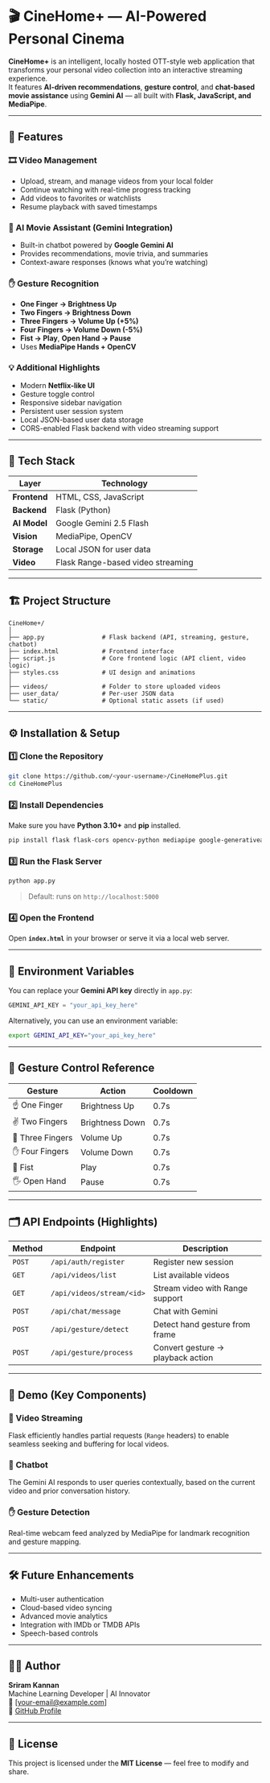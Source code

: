 # 🎬 CineHome+ — AI-Powered Personal Cinema

**CineHome+** is an intelligent, locally hosted OTT-style web application that transforms your personal video collection into an interactive streaming experience.  
It features **AI-driven recommendations**, **gesture control**, and **chat-based movie assistance** using **Gemini AI** — all built with **Flask, JavaScript, and MediaPipe**.

---

## 🚀 Features

### 🎞️ Video Management
- Upload, stream, and manage videos from your local folder  
- Continue watching with real-time progress tracking  
- Add videos to favorites or watchlists  
- Resume playback with saved timestamps  

### 🧠 AI Movie Assistant (Gemini Integration)
- Built-in chatbot powered by **Google Gemini AI**  
- Provides recommendations, movie trivia, and summaries  
- Context-aware responses (knows what you’re watching)

### ✋ Gesture Recognition
- **One Finger → Brightness Up**  
- **Two Fingers → Brightness Down**  
- **Three Fingers → Volume Up (+5%)**  
- **Four Fingers → Volume Down (-5%)**  
- **Fist → Play**, **Open Hand → Pause**  
- Uses **MediaPipe Hands + OpenCV**

### 💡 Additional Highlights
- Modern **Netflix-like UI**
- Gesture toggle control
- Responsive sidebar navigation
- Persistent user session system
- Local JSON-based user data storage
- CORS-enabled Flask backend with video streaming support

---

## 🧩 Tech Stack

| Layer | Technology |
|-------|-------------|
| **Frontend** | HTML, CSS, JavaScript |
| **Backend** | Flask (Python) |
| **AI Model** | Google Gemini 2.5 Flash |
| **Vision** | MediaPipe, OpenCV |
| **Storage** | Local JSON for user data |
| **Video** | Flask Range-based video streaming |

---

## 🏗️ Project Structure

```
CineHome+/
│
├── app.py                # Flask backend (API, streaming, gesture, chatbot)
├── index.html            # Frontend interface
├── script.js             # Core frontend logic (API client, video logic)
├── styles.css            # UI design and animations
│
├── videos/               # Folder to store uploaded videos
├── user_data/            # Per-user JSON data
└── static/               # Optional static assets (if used)
```

---

## ⚙️ Installation & Setup

### 1️⃣ Clone the Repository
```bash
git clone https://github.com/<your-username>/CineHomePlus.git
cd CineHomePlus
```

### 2️⃣ Install Dependencies
Make sure you have **Python 3.10+** and **pip** installed.

```bash
pip install flask flask-cors opencv-python mediapipe google-generativeai
```

### 3️⃣ Run the Flask Server
```bash
python app.py
```
> Default: runs on `http://localhost:5000`

### 4️⃣ Open the Frontend
Open **`index.html`** in your browser or serve it via a local web server.

---

## 🔐 Environment Variables

You can replace your **Gemini API key** directly in `app.py`:

```python
GEMINI_API_KEY = "your_api_key_here"
```

Alternatively, you can use an environment variable:
```bash
export GEMINI_API_KEY="your_api_key_here"
```

---

## 🧠 Gesture Control Reference

| Gesture | Action | Cooldown |
|----------|---------|----------|
| ☝️ One Finger | Brightness Up | 0.7s |
| ✌️ Two Fingers | Brightness Down | 0.7s |
| 🤟 Three Fingers | Volume Up | 0.7s |
| ✋ Four Fingers | Volume Down | 0.7s |
| 👊 Fist | Play | 0.7s |
| 🖐️ Open Hand | Pause | 0.7s |

---

## 🗂️ API Endpoints (Highlights)

| Method | Endpoint | Description |
|---------|-----------|-------------|
| `POST` | `/api/auth/register` | Register new session |
| `GET` | `/api/videos/list` | List available videos |
| `GET` | `/api/videos/stream/<id>` | Stream video with Range support |
| `POST` | `/api/chat/message` | Chat with Gemini |
| `POST` | `/api/gesture/detect` | Detect hand gesture from frame |
| `POST` | `/api/gesture/process` | Convert gesture → playback action |

---

## 🧪 Demo (Key Components)

### 🎥 Video Streaming
Flask efficiently handles partial requests (`Range` headers) to enable seamless seeking and buffering for local videos.

### 🤖 Chatbot
The Gemini AI responds to user queries contextually, based on the current video and prior conversation history.

### ✋ Gesture Detection
Real-time webcam feed analyzed by MediaPipe for landmark recognition and gesture mapping.

---

## 🛠️ Future Enhancements
- Multi-user authentication  
- Cloud-based video syncing  
- Advanced movie analytics  
- Integration with IMDb or TMDB APIs  
- Speech-based controls  

---

## 👨‍💻 Author

**Sriram Kannan**  
Machine Learning Developer | AI Innovator  
📧 [your-email@example.com]  
🔗 [GitHub Profile](https://github.com/your-username)

---

## 📝 License
This project is licensed under the **MIT License** — feel free to modify and share.
